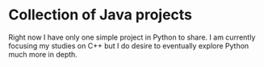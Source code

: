 # Collection of Java projects

Right now I have only one simple project in Python to share. I am currently focusing my studies on C++ but I do desire to eventually explore Python much more in depth.
